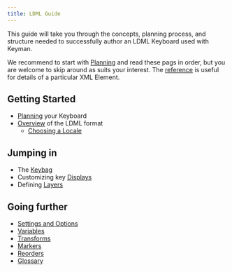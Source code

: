 ```yaml
---
title: LDML Guide
---
```


This guide will take you through the concepts, planning process, and structure needed to successfully author an LDML Keyboard used with Keyman.

We recommend to start with [Planning](./planning) and read these pags in order, but you are welcome to skip around as suits your interest. The [reference](../reference/) is useful for details of a particular XML Element.

## Getting Started

* [Planning](planning) your Keyboard
* [Overview](overview) of the LDML format
  * [Choosing a Locale](locales)

## Jumping in

* The [Keybag](keybag)
* Customizing key [Displays](displays)
* Defining [Layers](layers)

## Going further

* [Settings and Options](settings)
* [Variables](variables)
* [Transforms](transforms)
* [Markers](markers)
* [Reorders](reorders)
* [Glossary](glossary)
